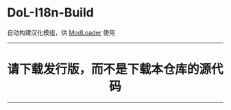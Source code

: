 # DoL-I18n-Build
自动构建汉化模组，供 [ModLoader](https://github.com/Lyoko-Jeremie/DoLModLoaderBuild) 使用

---

<div align="center">

# 请下载发行版，而不是下载本仓库的源代码

</div>

---

